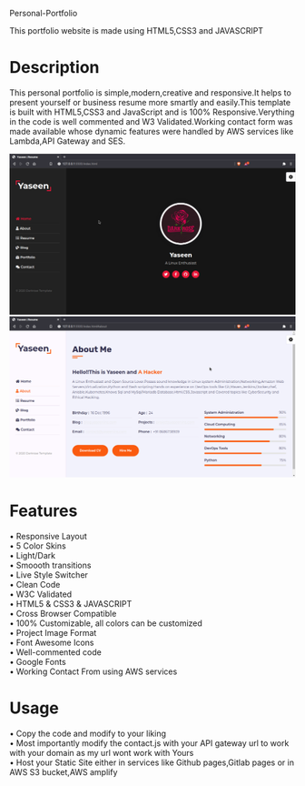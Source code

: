 Personal-Portfolio

This portfolio website is made using HTML5,CSS3 and JAVASCRIPT

Description
============

This personal portfolio is simple,modern,creative and responsive.It helps to present yourself or business resume more smartly and easily.This template is built with HTML5,CSS3 and JavaScript and is 100% Responsive.Verything in the code is well commented and W3 Validated.Working contact form was made available whose dynamic features were handled by AWS services like Lambda,API Gateway and SES.

<img src="images/screenshot1.png">
<img src="images/screenshot2.png">

Features
=========

• Responsive Layout<br />
• 5 Color Skins<br />
• Light/Dark<br />
• Smoooth transitions<br />
• Live Style Switcher<br />
• Clean Code<br />
• W3C Validated<br />
• HTML5 & CSS3 & JAVASCRIPT<br />
• Cross Browser Compatible<br />
• 100% Customizable, all colors can be customized<br />
• Project Image Format<br />
• Font Awesome Icons<br />
• Well-commented code<br />
• Google Fonts<br />
• Working Contact From using AWS services<br />

Usage
======

• Copy the code and modify to your liking<br />
• Most importantly modify the contact.js with your API gateway url to work with your domain as my url wont work with Yours<br />
• Host your Static Site either in services like Github pages,Gitlab pages or in AWS S3 bucket,AWS amplify
